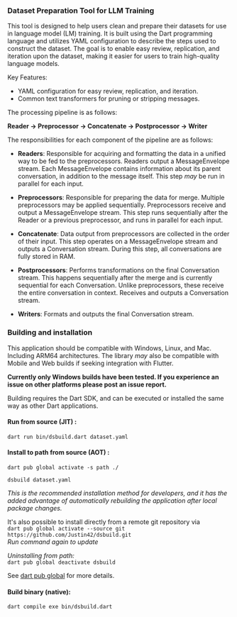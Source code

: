 ### Dataset Preparation Tool for LLM Training

This tool is designed to help users clean and prepare their datasets for use in language model (LM) training. It is
built using the Dart programming language and utilizes YAML configuration to describe the steps used to construct the
dataset. The goal is to enable easy review, replication, and iteration upon the dataset, making it easier for users to
train high-quality language models.

Key Features:

- YAML configuration for easy review, replication, and iteration.
- Common text transformers for pruning or stripping messages.

The processing pipeline is as follows:

**Reader -> Preprocessor -> Concatenate -> Postprocessor -> Writer**

The responsibilities for each component of the pipeline are as follows:

- **Readers**: Responsible for acquiring and formatting the data in a unified way to be fed to the preprocessors.
  Readers output a MessageEnvelope stream. Each MessageEnvelope contains information about its parent conversation, in
  addition to the message itself. This step *may* be run in parallel for each input.


- **Preprocessors**: Responsible for preparing the data for merge. Multiple preprocessors may be applied sequentially.
  Preprocessors receive and output a MessageEnvelope stream. This step runs sequentially after the Reader or a previous
  preprocessor, and runs in parallel for each input.


- **Concatenate**: Data output from preprocessors are collected in the order of their input. This step operates on a
  MessageEnvelope stream and outputs a Conversation stream. During this step, all conversations are fully stored in RAM.


- **Postprocessors**: Performs transformations on the final Conversation stream. This happens sequentially after the
  merge and is currently sequential for each Conversation. Unlike preprocessors, these receive the entire conversation
  in context. Receives and outputs a Conversation stream.


- **Writers**: Formats and outputs the final Conversation stream.

### Building and installation

This application should be compatible with Windows, Linux, and Mac. Including ARM64
architectures.
The library *may* also be compatible with Mobile and Web builds if seeking integration with Flutter.

**Currently only Windows builds have been tested. If you experience an issue on other platforms please post an issue
report.**

Building requires the Dart SDK, and can be executed or installed the same way as other Dart applications.

#### Run from source (JIT) :

`dart run bin/dsbuild.dart dataset.yaml`

#### Install to path from source (AOT) :

`dart pub global activate -s path ./`

`dsbuild dataset.yaml`

*This is the recommended installation method for developers, and it has the added advantage of automatically rebuilding
the application after local package changes.*

It's also possible to install directly from a remote git repository via\
`dart pub global activate --source git https://github.com/Justin42/dsbuild.git` \
*Run command again to update*

*Uninstalling from path:*\
`dart pub global deactivate dsbuild`

See [dart pub global](https://dart.dev/tools/pub/cmd/pub-global) for more details.

#### Build binary (native):

`dart compile exe bin/dsbuild.dart`